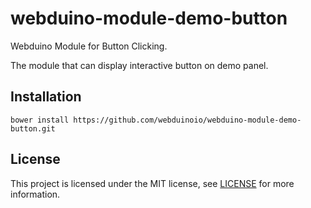 # webduino-module-demo-button

Webduino Module for Button Clicking.

The module that can display interactive button on demo panel.

## Installation

```shell
bower install https://github.com/webduinoio/webduino-module-demo-button.git
```

## License

This project is licensed under the MIT license, see [LICENSE](LICENSE) for more information.

